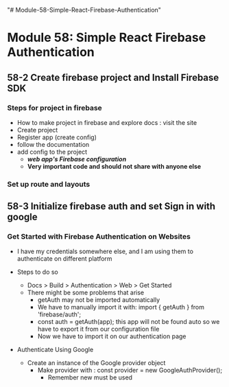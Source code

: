 "# Module-58-Simple-React-Firebase-Authentication"

# Module 58: Simple React Firebase Authentication

## 58-2 Create firebase project and Install Firebase SDK

### Steps for project in firebase

- How to make project in firebase and explore docs : visit the site
- Create project
- Register app (create config)
- follow the documentation
- add config to the project
  - **_web app's Firebase configuration_**
  - **Very important code and should not share with anyone else**

### Set up route and layouts

## 58-3 Initialize firebase auth and set Sign in with google

### Get Started with Firebase Authentication on Websites

- I have my credentials somewhere else, and I am using them to authenticate on different platform

- Steps to do so
  - Docs > Build > Authentication > Web > Get Started
  - There might be some problems that arise
    - getAuth may not be imported automatically
    - We have to manually import it with: import { getAuth } from 'firebase/auth';
    - const auth = getAuth(app); this app will not be found auto so we have to export it from our configuration file
    - Now we have to import it on our authentication page
- Authenticate Using Google
  - Create an instance of the Google provider object
    - Make provider with : const provider = new GoogleAuthProvider();
      - Remember new must be used
